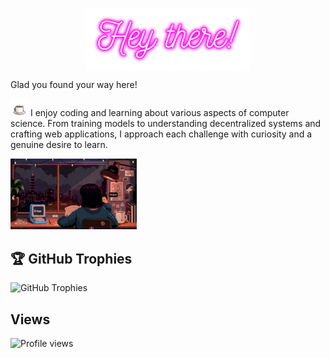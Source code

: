 <p align="center">
<img height="100px" align="center" src="https://github.com/Sarayu-T/Sarayu-T/blob/main/hey.png" /> 
</p>
Glad you found your way here!
<br>
<p><img height="28px" src="https://github.com/Sarayu-T/Sarayu-T/blob/main/coffee.svg" />  I enjoy coding and learning about various aspects of computer science. From training models to understanding decentralized systems and crafting web applications, I approach each challenge with curiosity and a genuine desire to learn.</p>
<p>
  
</p>
  <div style="flex:1;">
    <img width="40%" src="https://github.com/Sarayu-T/Sarayu-T/blob/main/coder.svg" />
  </div>

## 🏆 GitHub Trophies
![GitHub Trophies](https://github-profile-trophy.vercel.app/?username=Sarayu-T&theme=nord&no-frame=false&no-bg=true&margin-w=4)

## Views
![Profile views](https://komarev.com/ghpvc/?username=Sarayu-T&label=Profile%20views&color=0e75b6&style=flat)

<!--
**ari-hacks/ari-hacks** is a ✨ _special_ ✨ repository because its `README.md` (this file) appears on your GitHub profile.

Here are some ideas to get you started:

- 🔭 I’m currently working on ...
- 🌱 I’m currently learning ...
- 👯 I’m looking to collaborate on ...
- 🤔 I’m looking for help with ...
- 💬 Ask me about ...
- 📫 How to reach me: ...
- 😄 Pronouns: ...
- ⚡ Fun fact: ...
-->
